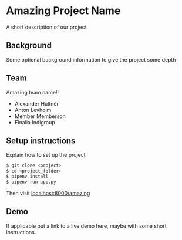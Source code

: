 # Amazing Project Name
A short description of our project

## Background
Some optional background information to give the project some depth

## Team
Amazing team name!!
- Alexander Hultnér
- Anton Levholm
- Member Memberson
- Finalia Indigroup

## Setup instructions
Explain how to set up the project
```bash
$ git clone <project>
$ cd <project_folder>
$ pipenv install
$ pipenv run app.py
```
Then visit [localhost:8000/amazing](http://localhost:8000/amazing)


## Demo
If applicable put a link to a live demo here, maybe with some short instructions.
